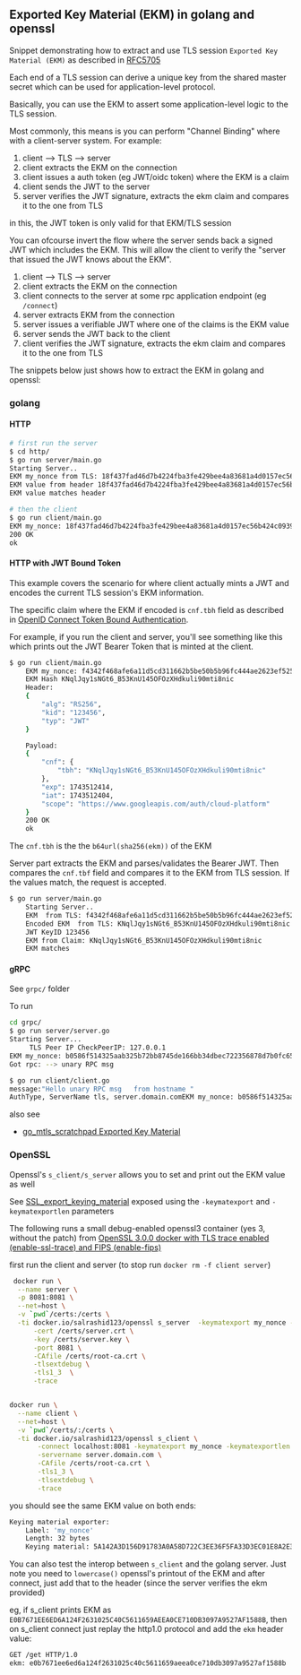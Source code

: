 ## Exported Key Material (EKM) in golang and openssl

Snippet demonstrating how to extract and use TLS session `Exported Key Material (EKM)` as described in [RFC5705](https://datatracker.ietf.org/doc/html/rfc5705)


Each end of a TLS session can derive a unique key from the shared master secret which can be used for application-level protocol.


Basically, you can use the EKM to assert some application-level logic to the TLS session.  

Most commonly, this means is you can perform "Channel Binding" where with a client-server system.  For example:

1. client --> TLS --> server
2. client extracts the EKM on the connection
3. client issues a auth token (eg JWT/oidc token) where the EKM is a claim
4. client sends the JWT to the server
5. server verifies the JWT signature, extracts the ekm claim and compares it to the one from TLS

in this, the JWT token is only valid for that EKM/TLS session

You can ofcourse invert the flow where the server sends back a signed JWT which includes the EKM.  This will allow the client to verify the "server that issued the JWT knows about the EKM".

1. client --> TLS --> server
2. client extracts the EKM on the connection
3. client connects to the server at some rpc application endpoint (eg `/connect`) 
4. server extracts EKM from the connection
5. server issues a verifiable JWT where one of the claims is the EKM value
6. server sends the JWT back to the  client
7. client verifies the JWT signature, extracts the ekm claim and compares it to the one from TLS


The snippets below just shows how to extract the EKM in golang and openssl:

### golang


#### HTTP

```bash
# first run the server
$ cd http/
$ go run server/main.go 
Starting Server..
EKM my_nonce from TLS: 18f437fad46d7b4224fba3fe429bee4a83681a4d0157ec56b424c0939a227708
EKM value from header 18f437fad46d7b4224fba3fe429bee4a83681a4d0157ec56b424c0939a227708
EKM value matches header

# then the client
$ go run client/main.go 
EKM my_nonce: 18f437fad46d7b4224fba3fe429bee4a83681a4d0157ec56b424c0939a227708
200 OK
ok
```


#### HTTP with JWT Bound Token

This example covers the scenario for where client actually mints a JWT and encodes the current TLS session's EKM information.

The specific claim where the EKM if encoded is `cnf.tbh` field as described in [OpenID Connect Token Bound Authentication](https://openid.net/specs/openid-connect-token-bound-authentication-1_0.html).  


For example, if you run the client and server, you'll see something like this which prints out the JWT Bearer Token that is minted at the client.

```bash
$ go run client/main.go 
    EKM my_nonce: f4342f468afe6a11d5cd311662b5be50b5b96fc444ae2623ef52586a61736611
    EKM Hash KNqlJqy1sNGt6_B53KnU145OFOzXHdkuli90mti8nic
    Header:
    {
        "alg": "RS256",
        "kid": "123456",
        "typ": "JWT"
    }

    Payload:
    {
        "cnf": {
            "tbh": "KNqlJqy1sNGt6_B53KnU145OFOzXHdkuli90mti8nic"
        },
        "exp": 1743512414,
        "iat": 1743512404,
        "scope": "https://www.googleapis.com/auth/cloud-platform"
    }
    200 OK
    ok
```

The `cnf.tbh` is the the `b64url(sha256(ekm))` of the EKM


Server part extracts the EKM and parses/validates the Bearer JWT.  Then compares the `cnf.tbf` field and compares it to the EKM from TLS session.   If the values match, the request is accepted.

```bash
$ go run server/main.go 
    Starting Server..
    EKM  from TLS: f4342f468afe6a11d5cd311662b5be50b5b96fc444ae2623ef52586a61736611
    Encoded EKM  from TLS: KNqlJqy1sNGt6_B53KnU145OFOzXHdkuli90mti8nic
    JWT KeyID 123456
    EKM from Claim: KNqlJqy1sNGt6_B53KnU145OFOzXHdkuli90mti8nic
    EKM matches
```

#### gRPC

See `grpc/` folder

To run

```bash
cd grpc/
$ go run server/server.go 
Starting Server...
     TLS Peer IP CheckPeerIP: 127.0.0.1
EKM my_nonce: b0586f514325aab325b72bb8745de166bb34dbec722356878d7b0fc65f7aa49d
Got rpc: --> unary RPC msg 

$ go run client/client.go 
message:"Hello unary RPC msg   from hostname "
AuthType, ServerName tls, server.domain.comEKM my_nonce: b0586f514325aab325b72bb8745de166bb34dbec722356878d7b0fc65f7aa49d
```

also see

* [go_mtls_scratchpad Exported Key Material](https://github.com/salrashid123/go_mtls_scratchpad/tree/main#exported-key-material)


### OpenSSL

Openssl's `s_client/s_server` allows you to set and print out the EKM value as well

See [SSL_export_keying_material](https://www.openssl.org/docs/man1.1.1/man3/SSL_export_keying_material.html) exposed using the `-keymatexport` and `-keymatexportlen` parameters

The following runs a small debug-enabled openssl3 container (yes 3, without the patch) from [OpenSSL 3.0.0 docker with TLS trace enabled (enable-ssl-trace) and FIPS (enable-fips)](https://github.com/salrashid123/openssl_trace/tree/main)

first run the client and server (to stop run `docker rm -f client server`)

```bash
 docker run \
  --name server \
  -p 8081:8081 \
  --net=host \
  -v `pwd`/certs:/certs \
  -ti docker.io/salrashid123/openssl s_server  -keymatexport my_nonce -keymatexportlen 32  \
      -cert /certs/server.crt \
      -key /certs/server.key \
      -port 8081 \
      -CAfile /certs/root-ca.crt \
      -tlsextdebug \
      -tls1_3  \
      -trace 


docker run \
  --name client \
  --net=host \
  -v `pwd`/certs/:/certs \
  -ti docker.io/salrashid123/openssl s_client \
       -connect localhost:8081 -keymatexport my_nonce -keymatexportlen 32 \
       -servername server.domain.com \
       -CAfile /certs/root-ca.crt \
       -tls1_3 \
       -tlsextdebug \
       -trace
```

you should see the same EKM value on both ends:

```bash
Keying material exporter:
    Label: 'my_nonce'
    Length: 32 bytes
    Keying material: 5A142A3D156D91783A0A58D722C3EE36F5FA33D3EC01E8A2E3C0491169FDA279
```


You can also test the interop between `s_client` and the golang server.  Just note you need to `lowercase()` openssl's printout of the EKM and after connect, just add that to the header (since the server verifies the ekm provided)

eg, if s_client prints EKM as `E0B7671EE6ED6A124F2631025C40C5611659AEEA0CE710DB3097A9527AF1588B`, then on s_client connect just replay the http1.0 protocol and add the `ekm` header value:


```bash
GET /get HTTP/1.0
ekm: e0b7671ee6ed6a124f2631025c40c5611659aeea0ce710db3097a9527af1588b
```



